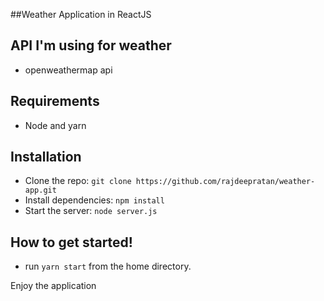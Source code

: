 ##Weather Application in ReactJS



## API I'm using for weather
- openweathermap api

## Requirements

- Node and yarn

## Installation

- Clone the repo: `git clone https://github.com/rajdeepratan/weather-app.git`
- Install dependencies: `npm install`
- Start the server: `node server.js`

##  How to get started!

 - run `yarn start` from the home directory.



Enjoy the application
